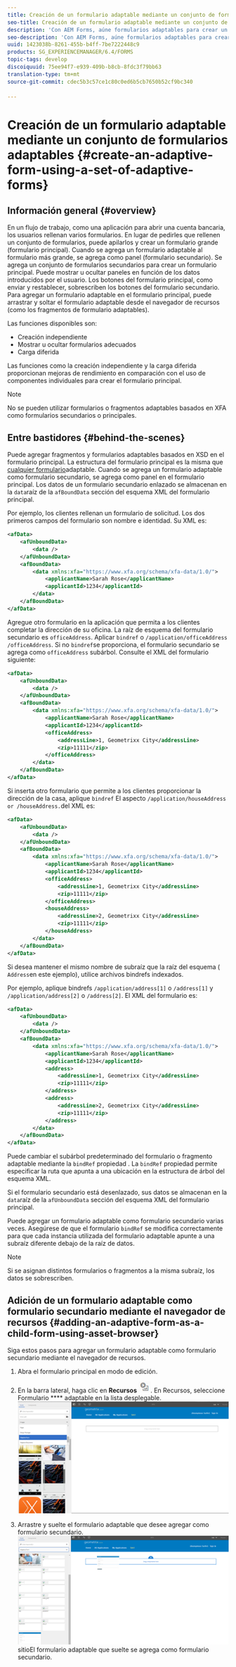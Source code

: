```yaml
---
title: Creación de un formulario adaptable mediante un conjunto de formularios adaptables
seo-title: Creación de un formulario adaptable mediante un conjunto de formularios adaptables
description: 'Con AEM Forms, aúne formularios adaptables para crear un único formulario adaptable grande y comprender sus funciones. '
seo-description: 'Con AEM Forms, aúne formularios adaptables para crear un único formulario adaptable grande y comprender sus funciones. '
uuid: 1423038b-8261-455b-b4ff-7be7222448c9
products: SG_EXPERIENCEMANAGER/6.4/FORMS
topic-tags: develop
discoiquuid: 75ee94f7-e939-409b-b8cb-8fdc3f79bb63
translation-type: tm+mt
source-git-commit: cdec5b3c57ce1c80c0ed6b5cb7650b52cf9bc340

---
```



# Creación de un formulario adaptable mediante un conjunto de formularios adaptables {#create-an-adaptive-form-using-a-set-of-adaptive-forms}

## Información general {#overview}

En un flujo de trabajo, como una aplicación para abrir una cuenta bancaria, los usuarios rellenan varios formularios. En lugar de pedirles que rellenen un conjunto de formularios, puede apilarlos y crear un formulario grande (formulario principal). Cuando se agrega un formulario adaptable al formulario más grande, se agrega como panel (formulario secundario). Se agrega un conjunto de formularios secundarios para crear un formulario principal. Puede mostrar u ocultar paneles en función de los datos introducidos por el usuario. Los botones del formulario principal, como enviar y restablecer, sobrescriben los botones del formulario secundario. Para agregar un formulario adaptable en el formulario principal, puede arrastrar y soltar el formulario adaptable desde el navegador de recursos (como los fragmentos de formulario adaptables).

Las funciones disponibles son:

* Creación independiente
* Mostrar u ocultar formularios adecuados
* Carga diferida

Las funciones como la creación independiente y la carga diferida proporcionan mejoras de rendimiento en comparación con el uso de componentes individuales para crear el formulario principal.

>[!NOTE]
>
>No se pueden utilizar formularios o fragmentos adaptables basados en XFA como formularios secundarios o principales.

## Entre bastidores {#behind-the-scenes}

Puede agregar fragmentos y formularios adaptables basados en XSD en el formulario principal. La estructura del formulario principal es la misma que [cualquier formulario](/help/forms/using/prepopulate-adaptive-form-fields.md)adaptable. Cuando se agrega un formulario adaptable como formulario secundario, se agrega como panel en el formulario principal. Los datos de un formulario secundario enlazado se almacenan en la `data`raíz de la `afBoundData` sección del esquema XML del formulario principal.

Por ejemplo, los clientes rellenan un formulario de solicitud. Los dos primeros campos del formulario son nombre e identidad. Su XML es:

```xml
<afData>
    <afUnboundData>
        <data />
    </afUnboundData>
    <afBoundData>
        <data xmlns:xfa="https://www.xfa.org/schema/xfa-data/1.0/">
            <applicantName>Sarah Rose</applicantName>
            <applicantId>1234</applicantId>
        </data>
    </afBoundData>
</afData>
```

Agregue otro formulario en la aplicación que permita a los clientes completar la dirección de su oficina. La raíz de esquema del formulario secundario es `officeAddress`. Aplicar `bindref` o `/application/officeAddress` `/officeAddress`. Si no `bindref`se proporciona, el formulario secundario se agrega como `officeAddress` subárbol. Consulte el XML del formulario siguiente:

```xml
<afData>
    <afUnboundData>
        <data />
    </afUnboundData>
    <afBoundData>
        <data xmlns:xfa="https://www.xfa.org/schema/xfa-data/1.0/">
            <applicantName>Sarah Rose</applicantName>
            <applicantId>1234</applicantId>
            <officeAddress>
                <addressLine>1, Geometrixx City</addressLine>
                <zip>11111</zip>
            </officeAddress>
        </data>
    </afBoundData>
</afData>
```

Si inserta otro formulario que permite a los clientes proporcionar la dirección de la casa, aplique `bindref` El aspecto `/application/houseAddress or /houseAddress.`del XML es:

```xml
<afData>
    <afUnboundData>
        <data />
    </afUnboundData>
    <afBoundData>
        <data xmlns:xfa="https://www.xfa.org/schema/xfa-data/1.0/">
            <applicantName>Sarah Rose</applicantName>
            <applicantId>1234</applicantId>
            <officeAddress>
                <addressLine>1, Geometrixx City</addressLine>
                <zip>11111</zip>
            </officeAddress>
            <houseAddress>
                <addressLine>2, Geometrixx City</addressLine>
                <zip>11111</zip>
            </houseAddress>
        </data>
    </afBoundData>
</afData>
```

Si desea mantener el mismo nombre de subraíz que la raíz del esquema ( `Address`en este ejemplo), utilice archivos bindrefs indexados.

Por ejemplo, aplique bindrefs `/application/address[1]` o `/address[1]` y `/application/address[2]` o `/address[2]`. El XML del formulario es:

```xml
<afData>
    <afUnboundData>
        <data />
    </afUnboundData>
    <afBoundData>
        <data xmlns:xfa="https://www.xfa.org/schema/xfa-data/1.0/">
            <applicantName>Sarah Rose</applicantName>
            <applicantId>1234</applicantId>
            <address>
                <addressLine>1, Geometrixx City</addressLine>
                <zip>11111</zip>
            </address>
            <address>
                <addressLine>2, Geometrixx City</addressLine>
                <zip>11111</zip>
            </address>
        </data>
    </afBoundData>
</afData>
```

Puede cambiar el subárbol predeterminado del formulario o fragmento adaptable mediante la `bindRef` propiedad . La `bindRef` propiedad permite especificar la ruta que apunta a una ubicación en la estructura de árbol del esquema XML.

Si el formulario secundario está desenlazado, sus datos se almacenan en la `data`raíz de la `afUnboundData` sección del esquema XML del formulario principal.

Puede agregar un formulario adaptable como formulario secundario varias veces. Asegúrese de que el formulario `bindRef` se modifica correctamente para que cada instancia utilizada del formulario adaptable apunte a una subraíz diferente debajo de la raíz de datos.

>[!NOTE]
>
>Si se asignan distintos formularios o fragmentos a la misma subraíz, los datos se sobrescriben.

## Adición de un formulario adaptable como formulario secundario mediante el navegador de recursos {#adding-an-adaptive-form-as-a-child-form-using-asset-browser}

Siga estos pasos para agregar un formulario adaptable como formulario secundario mediante el navegador de recursos.

1. Abra el formulario principal en modo de edición.
1. En la barra lateral, haga clic en **Recursos** ![assets-browser](assets/assets-browser.png). En Recursos, seleccione Formulario **** adaptable en la lista desplegable.
   [ ![Selección de formularios adaptables en Recursos](assets/asset.png)](assets/asset-1.png)

1. Arrastre y suelte el formulario adaptable que desee agregar como formulario secundario.
   [ ![Arrastre y suelte el formulario adaptable en el](assets/drag-drop.png)](assets/drag-drop-1.png)sitioEl formulario adaptable que suelte se agrega como formulario secundario.

